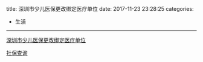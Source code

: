 title: 深圳市少儿医保更改绑定医疗单位
date: 2017-11-23 23:28:25
categories:
- 生活
---
[深圳市少儿医保更改绑定医疗单位](https://seyb.szsi.gov.cn/szdxswebout/grQueryLogin.jsp)

[社保查询](https://e.szsi.gov.cn/siservice/)
